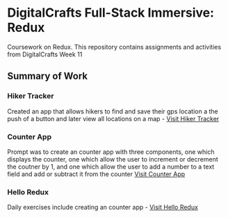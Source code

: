 # DigitalCrafts Full-Stack Immersive: Redux
Coursework on Redux. This repository contains assignments and activities from DigitalCrafts Week 11

## Summary of Work

### Hiker Tracker
Created an app that allows hikers to find and save their gps location a the push of a button and later view all locations on a map - [Visit Hiker Tracker](https://github.com/kjdonoghue/DC-Redux/tree/master/hiker-tracker)

### Counter App
Prompt was to create an counter app with three components, one which displays the counter, one which allow the user to increment or decrement the coutner by 1, and one which allow the user to add a number to a text field and add or subtract it from the counter [Visit Counter App](https://github.com/kjdonoghue/DC-Redux/tree/master/counter-app)

### Hello Redux
Daily exercises include creating an counter app - [Visit Hello Redux](https://github.com/kjdonoghue/DC-Redux/tree/master/hello-redux)